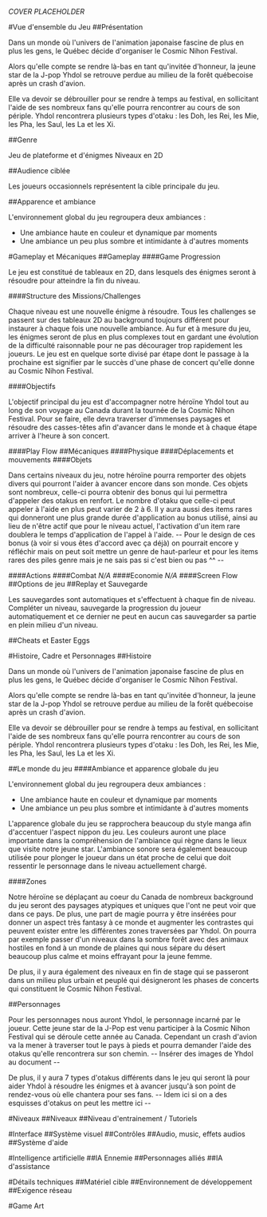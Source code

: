 _COVER PLACEHOLDER_

#Vue d'ensemble du Jeu
##Présentation

Dans un monde où l'univers de l'animation japonaise fascine de plus en plus les gens, le Québec décide d'organiser le Cosmic Nihon Festival. 

Alors qu'elle compte se rendre là-bas en tant qu'invitée d'honneur, la jeune star de la J-pop Yhdol se retrouve perdue au milieu de la forêt québecoise après un crash d'avion. 

Elle va devoir se débrouiller pour se rendre à temps au festival, en sollicitant l'aide de ses nombreux fans qu'elle pourra rencontrer au cours de son périple. Yhdol rencontrera plusieurs types d'otaku : les Doh, les Rei, les Mie, les Pha, les Saul, les La et les Xi.

##Genre

Jeu de plateforme et d'énigmes
Niveaux en 2D

##Audience ciblée

Les joueurs occasionnels représentent la cible principale du jeu.

##Apparence et ambiance

L'environnement global du jeu regroupera deux ambiances : 
- Une ambiance haute en couleur et dynamique par moments
- Une ambiance un peu plus sombre et intimidante à d'autres moments

#Gameplay et Mécaniques
##Gameplay
####Game Progression

Le jeu est constitué de tableaux en 2D, dans lesquels des énigmes seront à résoudre pour atteindre la fin du niveau.

####Structure des Missions/Challenges

Chaque niveau est une nouvelle énigme à résoudre. Tous les challenges se passent sur des tableaux 2D au background toujours différent pour instaurer à chaque fois une nouvelle ambiance. Au fur et à mesure du jeu, les énigmes seront de plus en plus complexes tout en gardant une évolution de la difficulté raisonnable pour ne pas décourager trop rapidement les joueurs. Le jeu est en quelque sorte divisé par étape dont le passage à la prochaine est signifier par le succès d'une phase de concert qu'elle donne au Cosmic Nihon Festival.

####Objectifs

L'objectif principal du jeu est d'accompagner notre héroïne Yhdol tout au long de son voyage au Canada durant la tournée de la Cosmic Nihon Festival. Pour se faire, elle devra traverser d'immenses paysages et résoudre des casses-têtes afin d'avancer dans le monde et à chaque étape arriver à l'heure à son concert.

####Play Flow
##Mécaniques
####Physique
####Déplacements et mouvements
####Objets

Dans certains niveaux du jeu, notre héroïne pourra remporter des objets divers qui pourront l'aider à avancer encore dans son monde. Ces objets sont nombreux, celle-ci pourra obtenir des bonus qui lui permettra d'appeler des otakus en renfort. Le nombre d'otaku que celle-ci peut appeler à l'aide en plus peut varier de 2 à 6. Il y aura aussi des items rares qui donneront une plus grande durée d'application au bonus utilisé, ainsi au lieu de n'être actif que pour le niveau actuel, l'activation d'un item rare doublera le temps d'application de l'appel à l'aide.
-- Pour le design de ces bonus (à voir si vous êtes d'accord avec ça déjà) on pourrait encore y réfléchir mais on peut soit mettre un genre de haut-parleur et pour les items rares des piles genre mais je ne sais pas si c'est bien ou pas ^^ --

####Actions
####Combat
_N/A_
####Economie
_N/A_
####Screen Flow
##Options de jeu
##Replay et Sauvegarde

Les sauvegardes sont automatiques et s'effectuent à chaque fin de niveau. Compléter un niveau, sauvegarde la progression du joueur automatiquement et ce dernier ne peut en aucun cas sauvegarder sa partie en plein milieu d'un niveau.

##Cheats et Easter Eggs

#Histoire, Cadre et Personnages
##Histoire

Dans un monde où l'univers de l'animation japonaise fascine de plus en plus les gens, le Québec décide d'organiser le Cosmic Nihon Festival. 

Alors qu'elle compte se rendre là-bas en tant qu'invitée d'honneur, la jeune star de la J-pop Yhdol se retrouve perdue au milieu de la forêt québecoise après un crash d'avion. 

Elle va devoir se débrouiller pour se rendre à temps au festival, en sollicitant l'aide de ses nombreux fans qu'elle pourra rencontrer au cours de son périple. Yhdol rencontrera plusieurs types d'otaku : les Doh, les Rei, les Mie, les Pha, les Saul, les La et les Xi.

##Le monde du jeu
####Ambiance et apparence globale du jeu

L'environnement global du jeu regroupera deux ambiances : 
- Une ambiance haute en couleur et dynamique par moments
- Une ambiance un peu plus sombre et intimidante à d'autres moments

L'apparence globale du jeu se rapprochera beaucoup du style manga afin d'accentuer l'aspect nippon du jeu. Les couleurs auront une place importante dans la compréhension de l'ambiance qui règne dans le lieux que visite notre jeune star. L'ambiance sonore sera également beaucoup utilisée pour plonger le joueur dans un état proche de celui que doit ressentir le personnage dans le niveau actuellement chargé.

####Zones

Notre héroïne se déplaçant au coeur du Canada de nombreux background du jeu seront des paysages atypiques et uniques que l'ont ne peut voir que dans ce pays. De plus, une part de magie pourra y être insérées pour donner un aspect très fantasy à ce monde et augmenter les contrastes qui peuvent exister entre les différentes zones traversées par Yhdol. On pourra par exemple passer d'un niveaux dans la sombre forêt avec des animaux hostiles en fond à un monde de plaines qui nous sépare du désert beaucoup plus calme et moins effrayant pour la jeune femme.

De plus, il y aura également des niveaux en fin de stage qui se passeront dans un milieu plus urbain et peuplé qui désigneront les phases de concerts qui constituent le Cosmic Nihon Festival.

##Personnages

Pour les personnages nous auront Yhdol, le personnage incarné par le joueur. Cette jeune star de la J-Pop est venu participer à la Cosmic Nihon Festival qui se déroule cette année au Canada. Cependant un crash d'avion va la mener à traverser tout le pays à pieds et pourra demander l'aide des otakus qu'elle rencontrera sur son chemin. -- Insérer des images de Yhdol au document --

De plus, il y aura 7 types d'otakus différents dans le jeu qui seront là pour aider Yhdol à résoudre les énigmes et à avancer jusqu'à son point de rendez-vous où elle chantera pour ses fans. -- Idem ici si on a des esquisses d'otakus on peut les mettre ici --

#Niveaux
##Niveaux
##Niveau d'entrainement / Tutoriels

#Interface
##Système visuel
##Contrôles
##Audio, music, effets audios
##Système d'aide

#Intelligence artificielle 
##IA Ennemie
##Personnages alliés
##IA d'assistance

#Détails techniques
##Matériel cible
##Environnement de développement
##Exigence réseau

#Game Art
